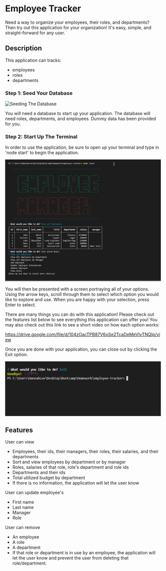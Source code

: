 # Employee Tracker

Need a way to organize your employees, their roles, and departments? Then try out this application for your organization! It's easy, simple, and straight-forward for any user. 

## Description 
This application can tracks:
- employees
- roles
- departments

### Step 1: Seed Your Database
 ![Seeding The Database](./Assets/Employee-Tracker-Seeding-Database.gif)

 You will need a database to start up your application. The database will need roles, departments, and employees. Dummy data has been provided for you. 

 ### Step 2: Start Up The Terminal

 In order to use the application, be sure to open up your terminal and type in 'node start' to begin the application.

 ![Start Screen](./Assets/start-screen.png)

 You will then be presented with a screen portraying all of your options. Using the arrow keys, scroll through them to select which option you would like to explore and use. When you are happy with your selection, press Enter to select.

 There are many things you can do with this application! Please check out the features list below to see everything this application can offer you! You may also check out this link to see a short video on how each option works: 

https://drive.google.com/file/d/104zOacTPB87V6oSe2TcaDeMeVIvTNQIp/view

Once you are done with your application, you can close out by clicking the Exit option.

![Exit Screen](./Assets/end.png)

 ## Features
User can view
- Employees, their ids, their managers, their roles, their salaries, and their departments
- Sort and view employees by department or by manager
- Roles, salaries of that role, role's department and role ids
- Departments and their ids
- Total utilized budget by department
- If there is no information, the application will let the user know

User can update employee's
- First name
- Last name
- Manager
- Role

User can remove
- An employee
- A role
- A department
- If that role or department is in use by an employee, the application will let the user know and prevent the user from deleting that role/department. 

